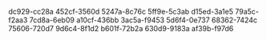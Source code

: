 dc929-cc28a
452cf-3560d
5247a-8c76c
5ff9e-5c3ab
d15ed-3a1e5
79a5c-f2aa3
7cd8a-6eb09
a10cf-436bb
3ac5a-f9453
5d6f4-0e737
68362-7424c
75606-720d7
9d6c4-8f1d2
b601f-72b2a
630d9-9183a
af39b-f97d6
